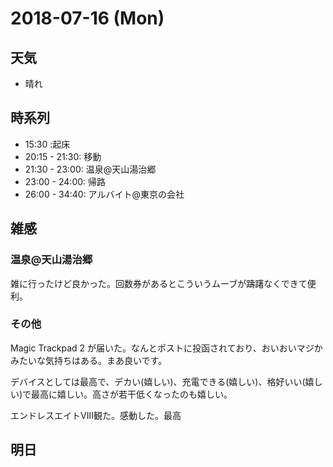 # 2018-07-16 (Mon)

## 天気

- 晴れ

## 時系列

- 15:30 :起床
- 20:15 - 21:30: 移動
- 21:30 - 23:00: 温泉@天山湯治郷
- 23:00 - 24:00: 帰路
- 26:00 - 34:40: アルバイト@東京の会社

## 雑感

### 温泉@天山湯治郷

雑に行ったけど良かった。回数券があるとこういうムーブが躊躇なくできて便利。

### その他

Magic Trackpad 2 が届いた。なんとポストに投函されており、おいおいマジかみたいな気持ちはある。まあ良いです。

デバイスとしては最高で、デカい(嬉しい)、充電できる(嬉しい)、格好いい(嬉しい)で最高に嬉しい。高さが若干低くなったのも嬉しい。

エンドレスエイトVIII観た。感動した。最高

## 明日

